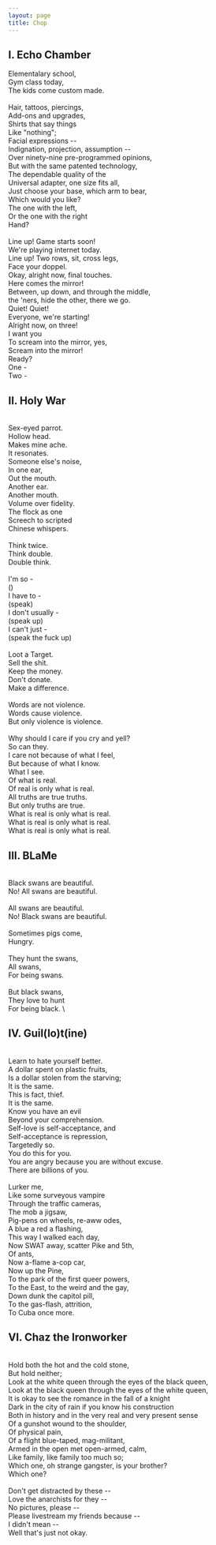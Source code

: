 ```yaml
---
layout: page
title: Chop
---
```


## I. Echo Chamber

Elementalary school, \
Gym class today, \
The kids come custom made. \
\
Hair, tattoos, piercings, \
Add-ons and upgrades, \
Shirts that say things \
Like "nothing"; \
Facial expressions -- \
Indignation, projection, assumption -- \
Over ninety-nine pre-programmed opinions, \
But with the same patented technology, \
The dependable quality of the  \
Universal adapter, one size fits all, \
Just choose your base, which arm to bear, \
Which would you like? \
The one with the left,  \
Or the one with the right  \
Hand? \
\
Line up! Game starts soon! \
We're playing internet today. \
Line up! Two rows, sit, cross legs,  \
Face your doppel. \
Okay, alright now, final touches.  \
Here comes the mirror!  \
Between, up down, and through the middle,  \
the 'ners, hide the other, there we go. \
Quiet! Quiet! \
Everyone, we're starting! \
Alright now, on three! \
I want you \
To scream into the mirror, yes, \
Scream into the mirror! \
Ready? \
One - \
Two - 

## II. Holy War
\
Sex-eyed parrot. \
Hollow head. \
Makes mine ache. \
It resonates. \
Someone else's noise, \
In one ear, \
Out the mouth. \
Another ear. \
Another mouth. \
Volume over fidelity. \
The flock as one \
Screech to scripted  \
Chinese whispers. \
\
Think twice. \
Think double. \
Double think. \
\
I'm so - \
() \
I have to - \
(speak) \
I don't usually -  \
(speak up) \
I can't just - \
(speak the fuck up) \
\
Loot a Target. \
Sell the shit. \
Keep the money. \
Don't donate. \
Make a difference. \
\
Words are not violence. \
Words cause violence. \
But only violence is violence. \
\
Why should I care if you cry and yell? \
So can they. \
I care not because of what I feel, \
But because of what I know. \
What I see. \
Of what is real. \
Of real is only what is real. \
All truths are true truths. \
But only truths are true. \
What is real is only what is real. \
What is real is only what is real. \
What is real is only what is real.

## III. BLaMe
\
Black swans are beautiful. \
No! All swans are beautiful. \
\
All swans are beautiful. \
No! Black swans are beautiful. \
\
Sometimes pigs come,  \
Hungry. \
\
They hunt the swans,  \
All swans, \
For being swans. \
\
But black swans, \
They love to hunt \
For being black. \

## IV. Guil(lo)t(ine)
\
Learn to hate yourself better. \
A dollar spent on plastic fruits, \
Is a dollar stolen from the starving; \
It is the same. \
This is fact, thief. \
It is the same. \
Know you have an evil \
Beyond your comprehension. \
Self-love is self-acceptance, and \
Self-acceptance is repression, \
Targetedly so. \
You do this for you. \
You are angry because you are without excuse. \
There are billions of you. \
\
Lurker me, \
Like some surveyous vampire \
Through the traffic cameras, \
The mob a jigsaw, \
Pig-pens on wheels, re-aww odes, \
A blue a red a flashing, \
This way I walked each day, \
Now SWAT away, scatter Pike and 5th, \
Of ants, \
Now a-flame a-cop car, \
Now up the Pine, \
To the park of the first queer powers, \
To the East, to the weird and the gay, \
Down dunk the capitol pill, \
To the gas-flash, attrition, \
To Cuba once more. 

## VI. Chaz the Ironworker
\
Hold both the hot and the cold stone, \
But hold neither; \
Look at the white queen through the eyes of the black queen, \
Look at the black queen through the eyes of the white queen, \
It is okay to see the romance in the fall of a knight \
Dark in the city of rain if you know his construction \
Both in history and in the very real and very present sense \
Of a gunshot wound to the shoulder, \
Of physical pain, \
Of a flight blue-taped, mag-militant, \
Armed in the open met open-armed, calm, \
Like family, like family too much so; \
Which one, oh strange gangster, is your brother? \
Which one? \
\
Don't get distracted by these -- \
Love the anarchists for they -- \
No pictures, please -- \
Please livestream my friends because -- \
I didn't mean -- \
Well that's just not okay. 
